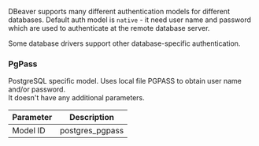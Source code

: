 DBeaver supports many different authentication models for different databases.
Default auth model is `native` - it need user name and password which are used to authenticate at the remote database server.

Some database drivers support other database-specific authentication.

### PgPass

PostgreSQL specific model. Uses local file PGPASS to obtain user name and/or password.  
It doesn't have any additional parameters.

Parameter | Description
---|---
Model ID | postgres_pgpass
